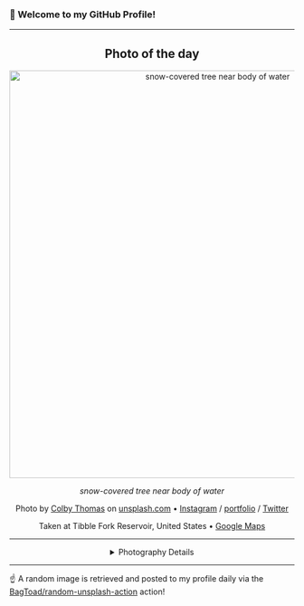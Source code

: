 ### 👋 Welcome to my GitHub Profile!

----
<div align="center">

## Photo of the day
  
  <a href="https://unsplash.com/photos/snow-covered-tree-near-body-of-water-r6TLRDY4Ll0"><img width="720" src="https://images.unsplash.com/photo-1455156218388-5e61b526818b?crop=entropy&cs=tinysrgb&fit=max&fm=jpg&ixid=M3w1OTQ0OTd8MHwxfHJhbmRvbXx8fHx8fHx8fDE3Mjg3OTk3MDJ8&ixlib=rb-4.0.3&q=80&w=1080" alt="snow-covered tree near body of water"></a>
  
  <em>snow-covered tree near body of water</em>
  
  <em></em>

  Photo by [Colby Thomas](https://jrnxf.co) on [unsplash.com](https://unsplash.com/) • [Instagram](https://instagram.com/_jrnxf) / [portfolio](https://jrnxf.co) / [Twitter](https://twitter.com/_jrnxf)
  
  Taken at Tibble Fork Reservoir, United States • [Google Maps](https://www.google.com/maps/search/?api=1&query=40.4823404,-111.6440872)
  
  ---
  
<details>
<summary>Photography Details</summary>
  
| Parameter     | Value |
| ------------- | ----- |
| Camera Model  | Canon EOS 5D Mark II |
| Exposure Time | 1/800 |
| Aperture      | 2.8 |
| Focal Length  | 40.0 |
| ISO           | 100 |
| Location      | Tibble Fork Reservoir, United States (United States) |
| Coordinates   | Latitude 40.4823404, Longitude -111.6440872 |

</details>

</div>

----

☝️ A random image is retrieved and posted to my profile daily via the [BagToad/random-unsplash-action](https://github.com/BagToad/random-unsplash-action) action!
